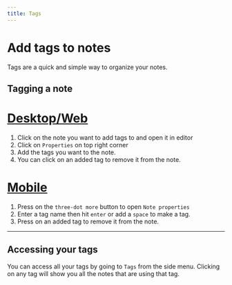 ```yaml
---
title: Tags
---
```


# Add tags to notes

Tags are a quick and simple way to organize your notes.

## Tagging a note
# [Desktop/Web](#/tab/web)
1. Click on the note you want to add tags to and open it in editor
2. Click on `Properties` on top right corner
3. Add the tags you want to the note.
4. You can click on an added tag to remove it from the note.
# [Mobile](#/tab/mobile)
1. Press on the `three-dot more` button to open `Note properties`
2. Enter a tag name then hit `enter` or add a `space` to make a tag.
3. Press on an added tag to remove it from the note.
---

## Accessing your tags
You can access all your tags by going to `Tags` from the side menu. Clicking on any tag will show you all the notes that are using that tag. 